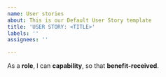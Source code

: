 ```yaml
---
name: User stories
about: This is our Default User Story template
title: 'USER STORY: <TITLE>'
labels: ''
assignees: ''

---
```


As a **role**, I can **capability**, so that **benefit-received**.
